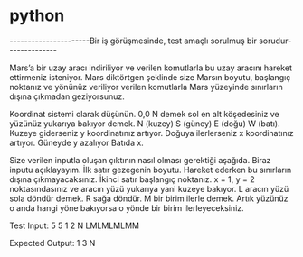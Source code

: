 python
======
----------------------Bir iş görüşmesinde, test amaçlı sorulmuş bir sorudur--------------

Mars’a bir uzay aracı indiriliyor ve verilen komutlarla bu uzay aracını hareket ettirmeniz isteniyor. Mars diktörtgen
şeklinde size Marsın boyutu, başlangıç noktanız ve yönünüz veriliyor verilen komutlarla Mars yüzeyinde sınırların dışına
çıkmadan geziyorsunuz.

Koordinat sistemi olarak düşünün. 0,0 N demek sol en alt köşedesiniz ve yüzünüz yukarıya bakıyor demek. N (kuzey) S (güney)
E (doğu) W (batı). Kuzeye giderseniz y koordinatınız artıyor. Doğuya ilerlerseniz x koordinatınız artıyor.
Güneyde y azalıyor Batıda x.

Size verilen inputla oluşan çıktının nasıl olması gerektiği aşağıda. Biraz inputu açıklayayım. 
İlk satır gezegenin boyutu. Hareket ederken bu sınırların dışına çıkmayacaksınız. İkinci satır başlangıç noktanız. 
x = 1, y = 2 noktasındasınız ve aracın yüzü yukarıya yani kuzeye bakıyor. L aracın yüzü sola döndür demek. R sağa döndür.
M bir birim ilerle demek. Artık yüzünüz o anda hangi yöne bakıyorsa o yönde bir birim ilerleyeceksiniz.

Test Input:
 5 5
 1 2 N
 LMLMLMLMM

Expected Output:
 1 3 N
